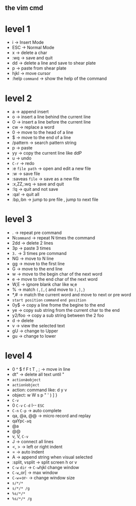 ## the vim cmd

level 1
=====================================
* i -> Insert Mode
* ESC -> Normal Mode
* x -> delete a char
* :wq -> save and quit
* dd -> delete a line and save to shear plate
* p -> paste from shear plate
* hjkl -> move cursor
* :help `command` -> show the help of the command
 
level 2
=====================================
* a -> append insert
* o -> insert a line behind the current line
* O -> insert a line before the current line
* cw -> replace a word
* 0 -> move to the head of a line 
* $ -> move to the end of a line
* /pattern -> search pattern string
* p -> paste
* yy -> copy the current line like ddP
* u -> undo
* `C-r` -> redo
* :e `file path` -> open and edit a new file
* :w -> save file
* :saveas `file` -> save as a new file
* :x,ZZ,:wq -> save and quit
* :!q -> quit and not save
* :qa! -> quit all
* :bp,:bn -> jump to pre file , jump to next file

level 3
=====================================
* . -> repeat pre command
* N`command` -> repeat N times the command
* 2dd -> delete 2 lines
* 3p -> paste 3 times
* `3.` -> 3 times pre command
* NG -> move to N line
* gg -> move to the first line
* G -> move to the end line
* w -> move to the begin char of the next word
* e -> move to the end char of the next word
* W,E -> ignore blank char like w,e
* % -> match `(,[,{` and move to `),],}`
* *,# -> match the current word and move to next or pre word
* `start position` `command` `end position`
* 0y$ -> copy a line frome the begine to the end 
* ye -> copy sub string from the current char to the end
* y2/foo -> copy a sub string between the 2 foo
* d -> delete
* v -> view the selected text
* gU -> change to Upper 
* gu -> change to lower

level 4
=====================================
* 0 ^ $ f F t T , ; -> move in line
* dt" -> delete all text until "
* `action`a`object`
* `action`i`object`
* action: command like: d y v
* object: w W s p " ' ) ] }
* `C-v`
* 0 `C-v` `C-d` I-- `ESC`
* `C-n` `C-p` -> auto complete
* qa, @a, @@ -> micro record and replay
* qaYp`C-a`q
* @a
* @@
* v, V, `C-v`
* J -> connect all lines
* <, > -> left or right indent
* = -> auto indent
* A -> append string when visual selected
* :split, vsplit -> split screen h or v
* `C-w` `dir` -> `C-w`hjkl change window
* `C-w`_or| -> max window
* `C-w`+or- -> change window size
* `s/*/*` 
* `s/*/* /g`
* `%s/*/* `
* `%s/*/* /g` 
